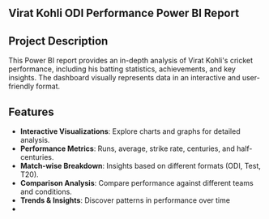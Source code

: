 ## Virat Kohli ODI Performance Power BI Report ##

## Project Description ##
This Power BI report provides an in-depth analysis of Virat Kohli's cricket performance, including his batting statistics, achievements, and key insights. The dashboard visually represents data in an interactive and user-friendly format.

##  Features ##
- **Interactive Visualizations**: Explore charts and graphs for detailed analysis.
- **Performance Metrics**: Runs, average, strike rate, centuries, and half-centuries.
- **Match-wise Breakdown**: Insights based on different formats (ODI, Test, T20).
- **Comparison Analysis**: Compare performance against different teams and conditions.
- **Trends & Insights**: Discover patterns in performance over time
- 


